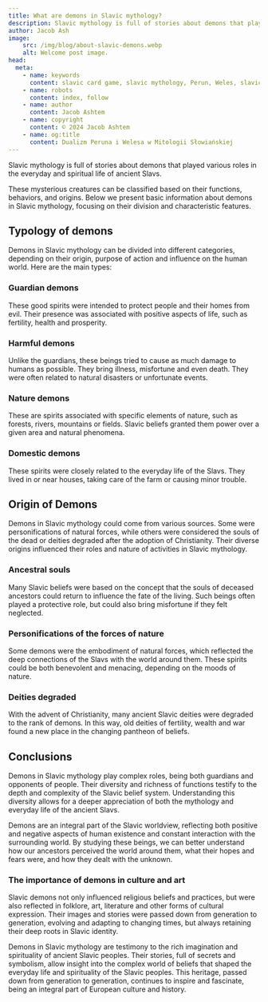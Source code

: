 ```yaml
---
title: What are demons in Slavic mythology?
description: Slavic mythology is full of stories about demons that played various roles in the everyday and spiritual life of ancient Slavs.
author: Jacob Ash
image:
    src: /img/blog/about-slavic-demons.webp
    alt: Welcome post image.
head:
  meta:
    - name: keywords
      content: slavic card game, slavic mythology, Perun, Weles, slavic gods
    - name: robots
      content: index, follow
    - name: author
      content: Jacob Ashtem
    - name: copyright
      content: © 2024 Jacob Ashtem
    - name: og:title
      content: Dualizm Peruna i Welesa w Mitologii Słowiańskiej
---
```

Slavic mythology is full of stories about demons that played various roles in the everyday and spiritual life of ancient Slavs.
<!--more-->

These mysterious creatures can be classified based on their functions, behaviors, and origins. Below we present basic information about demons in Slavic mythology, focusing on their division and characteristic features.

## Typology of demons

Demons in Slavic mythology can be divided into different categories, depending on their origin, purpose of action and influence on the human world. Here are the main types:

### Guardian demons

These good spirits were intended to protect people and their homes from evil. Their presence was associated with positive aspects of life, such as fertility, health and prosperity.

### Harmful demons

Unlike the guardians, these beings tried to cause as much damage to humans as possible. They bring illness, misfortune and even death. They were often related to natural disasters or unfortunate events.

### Nature demons

These are spirits associated with specific elements of nature, such as forests, rivers, mountains or fields. Slavic beliefs granted them power over a given area and natural phenomena.

### Domestic demons

These spirits were closely related to the everyday life of the Slavs. They lived in or near houses, taking care of the farm or causing minor trouble.

## Origin of Demons

Demons in Slavic mythology could come from various sources. Some were personifications of natural forces, while others were considered the souls of the dead or deities degraded after the adoption of Christianity. Their diverse origins influenced their roles and nature of activities in Slavic mythology.

### Ancestral souls

Many Slavic beliefs were based on the concept that the souls of deceased ancestors could return to influence the fate of the living. Such beings often played a protective role, but could also bring misfortune if they felt neglected.

### Personifications of the forces of nature

Some demons were the embodiment of natural forces, which reflected the deep connections of the Slavs with the world around them. These spirits could be both benevolent and menacing, depending on the moods of nature.

### Deities degraded

With the advent of Christianity, many ancient Slavic deities were degraded to the rank of demons. In this way, old deities of fertility, wealth and war found a new place in the changing pantheon of beliefs.

## Conclusions

Demons in Slavic mythology play complex roles, being both guardians and opponents of people. Their diversity and richness of functions testify to the depth and complexity of the Slavic belief system. Understanding this diversity allows for a deeper appreciation of both the mythology and everyday life of the ancient Slavs.

Demons are an integral part of the Slavic worldview, reflecting both positive and negative aspects of human existence and constant interaction with the surrounding world. By studying these beings, we can better understand how our ancestors perceived the world around them, what their hopes and fears were, and how they dealt with the unknown.

### The importance of demons in culture and art

Slavic demons not only influenced religious beliefs and practices, but were also reflected in folklore, art, literature and other forms of cultural expression. Their images and stories were passed down from generation to generation, evolving and adapting to changing times, but always retaining their deep roots in Slavic identity.

Demons in Slavic mythology are testimony to the rich imagination and spirituality of ancient Slavic peoples. Their stories, full of secrets and symbolism, allow insight into the complex world of beliefs that shaped the everyday life and spirituality of the Slavic peoples. This heritage, passed down from generation to generation, continues to inspire and fascinate, being an integral part of European culture and history.